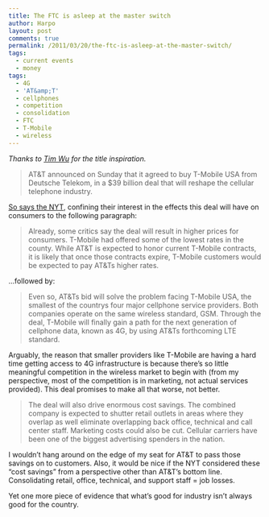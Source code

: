 ```yaml
---
title: The FTC is asleep at the master switch
author: Harpo
layout: post
comments: true
permalink: /2011/03/20/the-ftc-is-asleep-at-the-master-switch/
tags:
  - current events
  - money
tags:
  - 4G
  - 'AT&amp;T'
  - cellphones
  - competition
  - consolidation
  - FTC
  - T-Mobile
  - wireless
---
```

*Thanks to <a href="http://www.amazon.com/Master-Switch-Information-Empires-Borzoi/dp/0307269930" target="_blank">Tim Wu</a> for the title inspiration.*

> AT&T announced on Sunday that it agreed to buy T-Mobile USA from Deutsche Telekom, in a $39 billion deal that will reshape the cellular telephone industry.

<a href="http://dealbook.nytimes.com/2011/03/20/att-to-buy-t-mobile-usa-for-39-billion/?emc=na" target="_blank">So says the NYT</a>, confining their interest in the effects this deal will have on consumers to the following paragraph:

> Already, some critics say the deal will result in higher prices for consumers. T-Mobile had offered some of the lowest rates in the county. While AT&T is expected to honor current T-Mobile contracts, it is likely that once those contracts expire, T-Mobile customers would be expected to pay AT&Ts higher rates.

&#8230;followed by:

> Even so, AT&Ts bid will solve the problem facing T-Mobile USA, the smallest of the countrys four major cellphone service providers. Both companies operate on the same wireless standard, GSM. Through the deal, T-Mobile will finally gain a path for the next generation of cellphone data, known as 4G, by using AT&Ts forthcoming LTE standard.

Arguably, the reason that smaller providers like T-Mobile are having a hard time getting access to 4G infrastructure is because there&#8217;s so little meaningful competition in the wireless market to begin with (from my perspective, most of the competition is in marketing, not actual services provided). This deal promises to make all that worse, not better.

> The deal will also drive enormous cost savings. The combined company is expected to shutter retail outlets in areas where they overlap as well eliminate overlapping back office, technical and call center staff. Marketing costs could also be cut. Cellular carriers have been one of the biggest advertising spenders in the nation.

I wouldn&#8217;t hang around on the edge of my seat for AT&T to pass those savings on to customers. Also, it would be nice if the NYT considered these &#8220;cost savings&#8221; from a perspective other than AT&T&#8217;s bottom line. Consolidating retail, office, technical, and support staff = job losses.

Yet one more piece of evidence that what&#8217;s good for industry isn&#8217;t always good for the country.